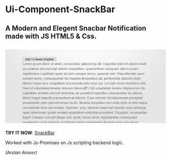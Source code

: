 # Ui-Component-SnackBar
## A Modern and Elegent Snacbar Notification made with JS HTML5 &amp; Css.

![](snackBar-demo.gif)
----------------------------------------------------------------
**TRY IT NOW**: [SnackBar](https://arslanameer.github.io/Ui-Component-SnackBar/)

Worked with Js-Promises on Js scripting backend logic.

_(Arslan Ameer)_
